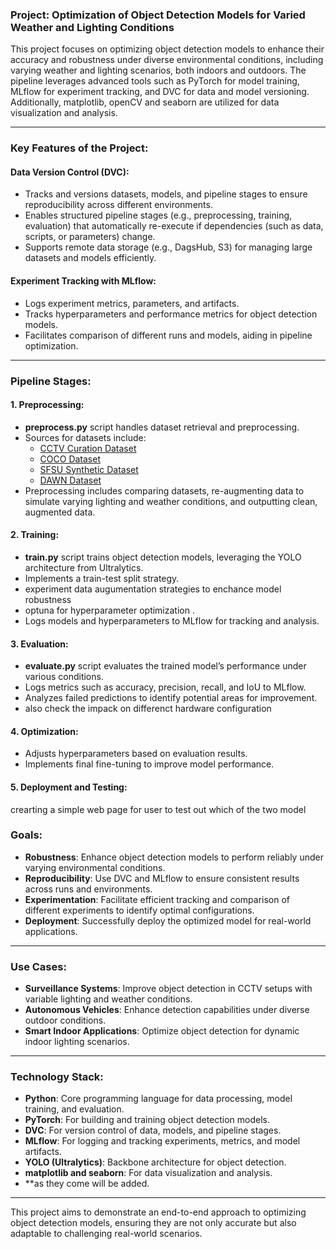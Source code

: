 ### Project: Optimization of Object Detection Models for Varied Weather and Lighting Conditions

This project focuses on optimizing object detection models to enhance their accuracy and robustness under diverse environmental conditions, including varying weather and lighting scenarios, both indoors and outdoors. The pipeline leverages advanced tools such as PyTorch for model training, MLflow for experiment tracking, and DVC for data and model versioning. Additionally, matplotlib, openCV and seaborn are utilized for data visualization and analysis.

---

### Key Features of the Project:

#### Data Version Control (DVC):

- Tracks and versions datasets, models, and pipeline stages to ensure reproducibility across different environments.
- Enables structured pipeline stages (e.g., preprocessing, training, evaluation) that automatically re-execute if dependencies (such as data, scripts, or parameters) change.
- Supports remote data storage (e.g., DagsHub, S3) for managing large datasets and models efficiently.

#### Experiment Tracking with MLflow:

- Logs experiment metrics, parameters, and artifacts.
- Tracks hyperparameters and performance metrics for object detection models.
- Facilitates comparison of different runs and models, aiding in pipeline optimization.

---

### Pipeline Stages:

#### 1. Preprocessing:

- **preprocess.py** script handles dataset retrieval and preprocessing.
- Sources for datasets include:
  - [CCTV Curation Dataset](https://universe.roboflow.com/master-dataset-curation/cctv-curation-dataset-poc)
  - [COCO Dataset](https://gist.github.com/mkocabas/a6177fc00315403d31572e17700d7fd9)
  - [SFSU Synthetic Dataset](https://people.ee.ethz.ch/~csakarid/SFSU_synthetic/)
  - [DAWN Dataset](https://paperswithcode.com/datasets?q=DAWN&v=lst&o=match)
- Preprocessing includes comparing datasets, re-augmenting data to simulate varying lighting and weather conditions, and outputting clean, augmented data.

#### 2. Training:

- **train.py** script trains object detection models, leveraging the YOLO architecture from Ultralytics.
- Implements a train-test split strategy.
- experiment data augumentation strategies to enchance model robustness
- optuna for hyperparameter optimization .
- Logs models and hyperparameters to MLflow for tracking and analysis.

#### 3. Evaluation:

- **evaluate.py** script evaluates the trained model’s performance under various conditions.
- Logs metrics such as accuracy, precision, recall, and IoU to MLflow.
- Analyzes failed predictions to identify potential areas for improvement.
- also check the impack on differenct hardware configuration

#### 4. Optimization:

- Adjusts hyperparameters based on evaluation results.
- Implements final fine-tuning to improve model performance.

#### 5. Deployment and Testing:
crearting a simple web page for user to test out which of the two model

### Goals:

- **Robustness**: Enhance object detection models to perform reliably under varying environmental conditions.
- **Reproducibility**: Use DVC and MLflow to ensure consistent results across runs and environments.
- **Experimentation**: Facilitate efficient tracking and comparison of different experiments to identify optimal configurations.
- **Deployment**: Successfully deploy the optimized model for real-world applications.

---

### Use Cases:

- **Surveillance Systems**: Improve object detection in CCTV setups with variable lighting and weather conditions.
- **Autonomous Vehicles**: Enhance detection capabilities under diverse outdoor conditions.
- **Smart Indoor Applications**: Optimize object detection for dynamic indoor lighting scenarios.

---

### Technology Stack:

- **Python**: Core programming language for data processing, model training, and evaluation.
- **PyTorch**: For building and training object detection models.
- **DVC**: For version control of data, models, and pipeline stages.
- **MLflow**: For logging and tracking experiments, metrics, and model artifacts.
- **YOLO (Ultralytics)**: Backbone architecture for object detection.
- **matplotlib and seaborn**: For data visualization and analysis.
- \*\*as they come will be added.

---

This project aims to demonstrate an end-to-end approach to optimizing object detection models, ensuring they are not only accurate but also adaptable to challenging real-world scenarios.
